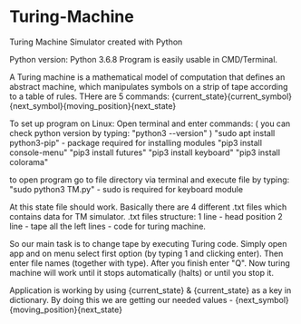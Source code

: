 # Turing-Machine
Turing Machine Simulator created with Python

Python version: Python 3.6.8
Program is easily usable in CMD/Terminal.

A Turing machine is a mathematical model of computation that defines an abstract machine, which manipulates symbols on a strip of tape according to a table of rules.
THere are 5 commands: {current_state}{current_symbol}{next_symbol}{moving_position}{next_state}

To set up program on Linux:
Open terminal and enter commands:
( you can check python version by typing: "python3 --version" )
  "sudo apt install python3-pip" - package required for installing modules
  "pip3 install console-menu"
  "pip3 install futures"
  "pip3 install keyboard"
  "pip3 install colorama"
  
  to open program go to file directory via terminal and execute file by typing:
    "sudo python3 TM.py" - sudo is required for keyboard module

  At this state file should work.
  Basically there are 4 different .txt files which contains data for TM simulator.
  .txt files structure:
    1 line - head position
    2 line - tape
    all the left lines - code for turing machine.
    
So our main task is to change tape by executing Turing code.
Simply open app and on menu select first option (by typing 1 and clicking enter).
Then enter file names (together with type). After you finish enter "Q".
Now turing machine will work until it stops automatically (halts) or until you stop it.

Application is working by using {current_state} & {current_state} as a key in dictionary.
By doing this we are getting our needed values - {next_symbol}{moving_position}{next_state}
